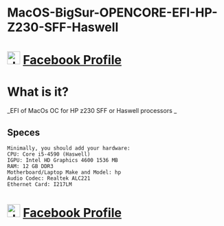 # MacOS-BigSur-OPENCORE-EFI-HP-Z230-SFF-Haswell

# <img src="https://upload.wikimedia.org/wikipedia/commons/1/1b/Facebook_icon.svg" alt="drawing" width="30" height="30" /> [Facebook Profile](https://www.facebook.com/profile.php?id=100006473238307)

# What is it?

_EFI of MacOs OC for HP z230 SFF or Haswell processors _

## Speces
~~~
Minimally, you should add your hardware:
CPU: Core i5-4590 (Haswell)
IGPU: Intel HD Graphics 4600 1536 MB
RAM: 12 GB DDR3
Motherboard/Laptop Make and Model: hp
Audio Codec: Realtek ALC221
Ethernet Card: I217LM
~~~







# <img src="https://upload.wikimedia.org/wikipedia/commons/1/1b/Facebook_icon.svg" alt="drawing" width="30" height="30" /> [Facebook Profile](https://www.facebook.com/profile.php?id=100006473238307)
